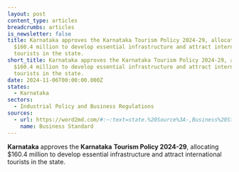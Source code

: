 ```yaml
---
layout: post
content_type: articles
breadcrumbs: articles
is_newsletter: false
title: Karnataka approves the Karnataka Tourism Policy 2024-29, allocating
  $160.4 million to develop essential infrastructure and attract international
  tourists in the state.
short_title: Karnataka approves the Karnataka Tourism Policy 2024-29, allocating
  $160.4 million to develop essential infrastructure and attract international
  tourists in the state.
date: 2024-11-06T00:00:00.000Z
states:
  - Karnataka
sectors:
  - Industrial Policy and Business Regulations
sources:
  - url: https://word2md.com/#:~:text=state.%20Source%3A-,Business%20Standard,-Land%20Acquisition%20%26%20Labor
    name: Business Standard
---
```

**Karnataka** approves the **Karnataka** **Tourism Policy 2024-29**, allocating $160.4 million to develop essential infrastructure and attract international tourists in the state.
